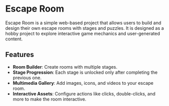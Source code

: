 # Escape Room

Escape Room is a simple web-based project that allows users to build and design their own escape rooms with stages and puzzles.
It is designed as a hobby project to explore interactive game mechanics and user-generated content.

## Features

- **Room Builder**: Create rooms with multiple stages.
- **Stage Progression**: Each stage is unlocked only after completing the previous one.
- **Multimedia Gallery**: Add images, icons, and videos to your escape room.
- **Interactive Assets**: Configure actions like clicks, double-clicks, and more to make the room interactive.
